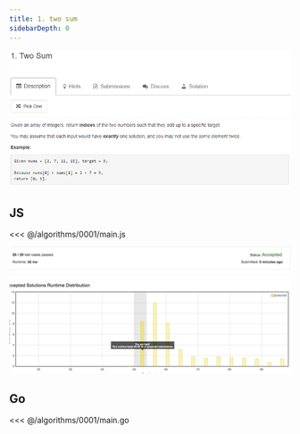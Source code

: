 ```yaml
---
title: 1. two sum
sidebarDepth: 0
---
```


![](./problem.png)

## JS

<<< @/algorithms/0001/main.js


![](./rate-js.png)

## Go

<<< @/algorithms/0001/main.go